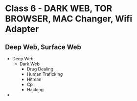 # Class 6 - DARK WEB, TOR BROWSER, MAC Changer, Wifi Adapter

## Deep Web, Surface Web
- Deep Web
  - Dark Web
    - Drug Dealing
    - Human Traficking
    - Hitman
    - Cp
    - Hacking
- 